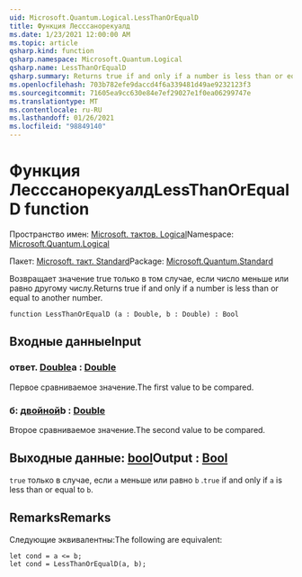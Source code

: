 ```yaml
---
uid: Microsoft.Quantum.Logical.LessThanOrEqualD
title: Функция Лесссанорекуалд
ms.date: 1/23/2021 12:00:00 AM
ms.topic: article
qsharp.kind: function
qsharp.namespace: Microsoft.Quantum.Logical
qsharp.name: LessThanOrEqualD
qsharp.summary: Returns true if and only if a number is less than or equal to another number.
ms.openlocfilehash: 703b782efe9daccd4f6a339481d49ae9232123f3
ms.sourcegitcommit: 71605ea9cc630e84e7ef29027e1f0ea06299747e
ms.translationtype: MT
ms.contentlocale: ru-RU
ms.lasthandoff: 01/26/2021
ms.locfileid: "98849140"
---
```

# <a name="lessthanorequald-function"></a><span data-ttu-id="fbb79-102">Функция Лесссанорекуалд</span><span class="sxs-lookup"><span data-stu-id="fbb79-102">LessThanOrEqualD function</span></span>

<span data-ttu-id="fbb79-103">Пространство имен: [Microsoft. тактов. Logical](xref:Microsoft.Quantum.Logical)</span><span class="sxs-lookup"><span data-stu-id="fbb79-103">Namespace: [Microsoft.Quantum.Logical](xref:Microsoft.Quantum.Logical)</span></span>

<span data-ttu-id="fbb79-104">Пакет: [Microsoft. такт. Standard](https://nuget.org/packages/Microsoft.Quantum.Standard)</span><span class="sxs-lookup"><span data-stu-id="fbb79-104">Package: [Microsoft.Quantum.Standard](https://nuget.org/packages/Microsoft.Quantum.Standard)</span></span>


<span data-ttu-id="fbb79-105">Возвращает значение true только в том случае, если число меньше или равно другому числу.</span><span class="sxs-lookup"><span data-stu-id="fbb79-105">Returns true if and only if a number is less than or equal to another number.</span></span>

```qsharp
function LessThanOrEqualD (a : Double, b : Double) : Bool
```


## <a name="input"></a><span data-ttu-id="fbb79-106">Входные данные</span><span class="sxs-lookup"><span data-stu-id="fbb79-106">Input</span></span>

### <a name="a--double"></a><span data-ttu-id="fbb79-107">ответ. [Double](xref:microsoft.quantum.lang-ref.double)</span><span class="sxs-lookup"><span data-stu-id="fbb79-107">a : [Double](xref:microsoft.quantum.lang-ref.double)</span></span>

<span data-ttu-id="fbb79-108">Первое сравниваемое значение.</span><span class="sxs-lookup"><span data-stu-id="fbb79-108">The first value to be compared.</span></span>


### <a name="b--double"></a><span data-ttu-id="fbb79-109">б: [двойной](xref:microsoft.quantum.lang-ref.double)</span><span class="sxs-lookup"><span data-stu-id="fbb79-109">b : [Double](xref:microsoft.quantum.lang-ref.double)</span></span>

<span data-ttu-id="fbb79-110">Второе сравниваемое значение.</span><span class="sxs-lookup"><span data-stu-id="fbb79-110">The second value to be compared.</span></span>



## <a name="output--bool"></a><span data-ttu-id="fbb79-111">Выходные данные: [bool](xref:microsoft.quantum.lang-ref.bool)</span><span class="sxs-lookup"><span data-stu-id="fbb79-111">Output : [Bool](xref:microsoft.quantum.lang-ref.bool)</span></span>

<span data-ttu-id="fbb79-112">`true` только в случае, если `a` меньше или равно `b` .</span><span class="sxs-lookup"><span data-stu-id="fbb79-112">`true` if and only if `a` is less than or equal to `b`.</span></span>

## <a name="remarks"></a><span data-ttu-id="fbb79-113">Remarks</span><span class="sxs-lookup"><span data-stu-id="fbb79-113">Remarks</span></span>

<span data-ttu-id="fbb79-114">Следующие эквивалентны:</span><span class="sxs-lookup"><span data-stu-id="fbb79-114">The following are equivalent:</span></span>

```qsharp
let cond = a <= b;
let cond = LessThanOrEqualD(a, b);
```